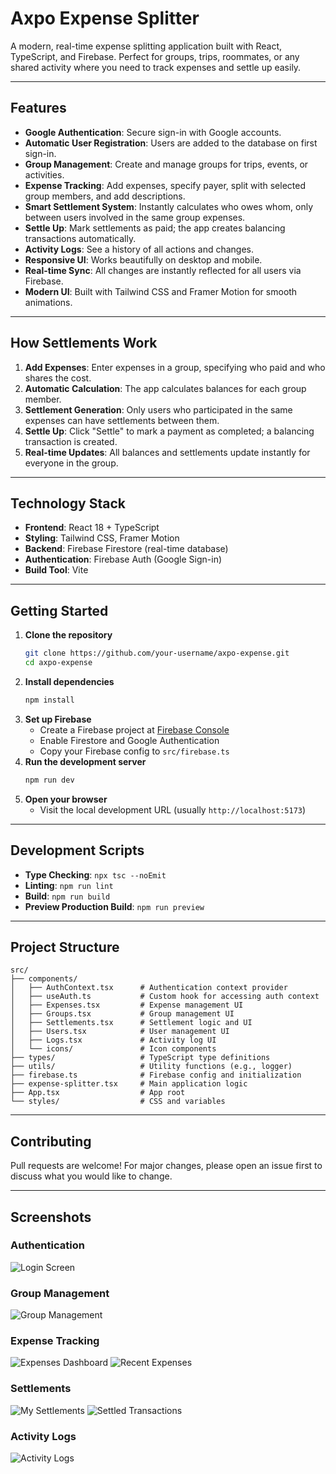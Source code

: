 # Axpo Expense Splitter

A modern, real-time expense splitting application built with React, TypeScript, and Firebase. Perfect for groups, trips, roommates, or any shared activity where you need to track expenses and settle up easily.

---

## Features

- **Google Authentication**: Secure sign-in with Google accounts.
- **Automatic User Registration**: Users are added to the database on first sign-in.
- **Group Management**: Create and manage groups for trips, events, or activities.
- **Expense Tracking**: Add expenses, specify payer, split with selected group members, and add descriptions.
- **Smart Settlement System**: Instantly calculates who owes whom, only between users involved in the same group expenses.
- **Settle Up**: Mark settlements as paid; the app creates balancing transactions automatically.
- **Activity Logs**: See a history of all actions and changes.
- **Responsive UI**: Works beautifully on desktop and mobile.
- **Real-time Sync**: All changes are instantly reflected for all users via Firebase.
- **Modern UI**: Built with Tailwind CSS and Framer Motion for smooth animations.

---

## How Settlements Work

1. **Add Expenses**: Enter expenses in a group, specifying who paid and who shares the cost.
2. **Automatic Calculation**: The app calculates balances for each group member.
3. **Settlement Generation**: Only users who participated in the same expenses can have settlements between them.
4. **Settle Up**: Click "Settle" to mark a payment as completed; a balancing transaction is created.
5. **Real-time Updates**: All balances and settlements update instantly for everyone in the group.

---

## Technology Stack

- **Frontend**: React 18 + TypeScript
- **Styling**: Tailwind CSS, Framer Motion
- **Backend**: Firebase Firestore (real-time database)
- **Authentication**: Firebase Auth (Google Sign-in)
- **Build Tool**: Vite

---

## Getting Started

1. **Clone the repository**
   ```bash
   git clone https://github.com/your-username/axpo-expense.git
   cd axpo-expense
   ```
2. **Install dependencies**
   ```bash
   npm install
   ```
3. **Set up Firebase**
   - Create a Firebase project at [Firebase Console](https://console.firebase.google.com/)
   - Enable Firestore and Google Authentication
   - Copy your Firebase config to `src/firebase.ts`
4. **Run the development server**
   ```bash
   npm run dev
   ```
5. **Open your browser**
   - Visit the local development URL (usually `http://localhost:5173`)

---

## Development Scripts

- **Type Checking**: `npx tsc --noEmit`
- **Linting**: `npm run lint`
- **Build**: `npm run build`
- **Preview Production Build**: `npm run preview`

---

## Project Structure

```
src/
├── components/
│   ├── AuthContext.tsx      # Authentication context provider
│   ├── useAuth.ts           # Custom hook for accessing auth context
│   ├── Expenses.tsx         # Expense management UI
│   ├── Groups.tsx           # Group management UI
│   ├── Settlements.tsx      # Settlement logic and UI
│   ├── Users.tsx            # User management UI
│   ├── Logs.tsx             # Activity log UI
│   └── icons/               # Icon components
├── types/                   # TypeScript type definitions
├── utils/                   # Utility functions (e.g., logger)
├── firebase.ts              # Firebase config and initialization
├── expense-splitter.tsx     # Main application logic
├── App.tsx                  # App root
└── styles/                  # CSS and variables
```

---

## Contributing

Pull requests are welcome! For major changes, please open an issue first to discuss what you would like to change.

---

## Screenshots

### Authentication

![Login Screen](/public/screenshots/login.PNG)

### Group Management

![Group Management](/public/screenshots/group.PNG)

### Expense Tracking

![Expenses Dashboard](/public/screenshots/expenses.PNG)
![Recent Expenses](/public/screenshots/recent-expenses.PNG)

### Settlements

![My Settlements](/public/screenshots/my-settlements.PNG)
![Settled Transactions](/public/screenshots/settled.PNG)

### Activity Logs

![Activity Logs](/public/screenshots/logs.PNG)
